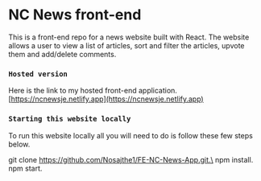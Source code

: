 # NC News front-end

This is a front-end repo for a news website built with React. The website allows a user to view a list of articles, sort and filter the articles, upvote them and add/delete comments.

### `Hosted version`

Here is the link to my hosted front-end application.\
[https://ncnewsje.netlify.app](https://ncnewsje.netlify.app)

### `Starting this website locally`

To run this website locally all you will need to do is follow these few steps below.

git clone https://github.com/Nosajthe1/FE-NC-News-App.git.\
npm install.\
npm start.
